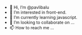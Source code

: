 - 👋 Hi, I’m @pavlibalu
- 👀 I’m interested in front-end.
- 🌱 I’m currently learning javascript.
- 💞️ I’m looking to collaborate on ...
- 📫 How to reach me ...

<!---
pavlibalu/pavlibalu is a ✨ special ✨ repository because its `README.md` (this file) appears on your GitHub profile.
You can click the Preview link to take a look at your changes.
--->
